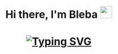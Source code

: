 <h1  align="center"> Hi there, I'm Bleba <img src="https://www.emojiall.com/images/240/telegram/1f44b.gif" height="32"/></h1>

<h1  align="center"><a href="https://git.io/typing-svg"><img src="https://readme-typing-svg.herokuapp.com?font=Fira+Code&size=22&duration=6000&pause=1000&color=469A34&width=435&lines=Blebaba+love+frogs+very+much!" alt="Typing SVG" /></a>
